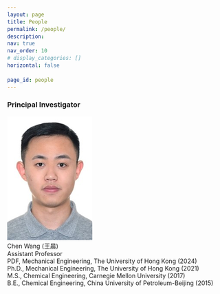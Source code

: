 ```yaml
---
layout: page
title: People
permalink: /people/
description: 
nav: true
nav_order: 10
# display_categories: []
horizontal: false

page_id: people
---
```


### Principal Investigator

<div class="t-grid-wrap people-page-g1">
    <div class="t-grid-item tgi1"><img class="t-grid-item-img"  src="/assets/img/profile.jpg" /></div>
    <div class="t-grid-item tgi2">
        <div class="p-name">Chen Wang (王晨)</div>
        <div>Assistant Professor</div>
        <div>PDF, Mechanical Engineering, The University of Hong Kong (2024)</div>
        <div>Ph.D., Mechanical Engineering, The University of Hong Kong (2021)</div>
        <div>M.S., Chemical Engineering, Carnegie Mellon University (2017)</div>
        <div>B.E., Chemical Engineering, China University of Petroleum-Beijing (2015)</div>
    </div>
</div>
